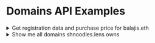 # Domains API Examples

<details>

<summary>Get registration data and purchase price for balajis.eth</summary>

```graphql
query MyQuery {
  Domains(input: {filter: {name: {_eq: "balajis.eth"}}, blockchain: ethereum}) {
    Domain {
      registrationCost
      paymentTokenCostInUSDC
      registrationCostInUSDC
      registrationCostInNativeToken
      resolvedAddress
      isPrimary
      name
      owner
      paymentToken {
        address
        chainId
        decimals
        lastTransferBlock
        lastTransferHash
        name
        tokenBalances {
          amount
          blockchain
        }
      }
    }
  }
}
```

</details>

<details>

<summary>Show me all domains shnoodles.lens owns</summary>

```graphql
query domainsOwned {
  Domains(input: {filter: {owner: {_eq: "shnoodles.lens"}}, blockchain: ethereum}) {
    Domain {
      name
      blockchain
      dappName
    }
  }
}
```

</details>
